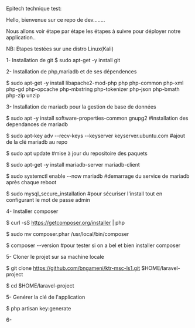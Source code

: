 Epitech technique test:





Hello, bienvenue sur ce repo de dev........

Nous allons voir étape par étape les étapes à suivre pour déployer notre application..

NB: Etapes testées sur une distro Linux(Kali)

1- Installation de git
$ sudo apt-get -y install git


2- Installation de php,mariadb et de ses dépendences

$ sudo apt-get -y install libapache2-mod-php php php-common php-xml php-gd php-opcache php-mbstring php-tokenizer php-json php-bmath php-zip unzip

3- Installation de mariadb pour la gestion de base de données

$ sudo apt -y install software-properties-common gnupg2                                #installation des dependances de mariadb

$ sudo apt-key adv --recv-keys --keyserver keyserver.ubuntu.com                        #ajout de la clé mariadb au repo

$ sudo apt update                                                                       #mise à jour du repositoire des paquets

$ sudo apt-get -y install mariadb-server mariadb-client

$ sudo systemctl enable --now mariadb                                                   #demarrage du service de mariadb après chaque reboot

$ sudo mysql_secure_installation                                                        #pour sécuriser l'install tout en configurant le mot de passe admin

4- Installer composer

$ curl -sS https://getcomposer.org/installer | php

$ sudo mv composer.phar /usr/local/bin/composer

$ composer --version                      #pour tester si on a bel et bien installer composer

5- Cloner le projet sur sa machine locale

$ git clone  https://github.com/bngameni/ktr-msc-ls1.git $HOME/laravel-project

$ cd $HOME/laravel-project

5- Genérer la clé de l'application

$ php artisan key:generate

6- 
